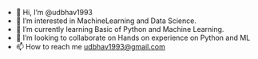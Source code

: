 - 👋 Hi, I’m @udbhav1993
- 👀 I’m interested in MachineLearning and Data Science.
- 🌱 I’m currently learning Basic of Python and Machine Learning.
- 💞️ I’m looking to collaborate on Hands on experience on Python and ML
- 📫 How to reach me udbhav1993@gmail.com

<!---
udbhav1993/udbhav1993 is a ✨ special ✨ repository because its `README.md` (this file) appears on your GitHub profile.
You can click the Preview link to take a look at your changes.
--->
